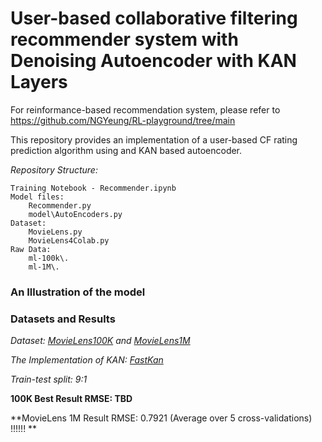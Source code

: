 # User-based collaborative filtering recommender system with Denoising Autoencoder with KAN Layers

For reinformance-based recommendation system, please refer to https://github.com/NGYeung/RL-playground/tree/main

This repository provides an implementation of a user-based CF rating prediction algorithm using and KAN based autoencoder.

*Repository Structure:*

	Training Notebook - Recommender.ipynb
	Model files:
		Recommender.py 
		model\AutoEncoders.py
	Dataset:
		MovieLens.py
		MovieLens4Colab.py
	Raw Data:
		ml-100k\.
		ml-1M\.


### An Illustration of the model


### Datasets and Results

*Dataset: [MovieLens100K](https://grouplens.org/datasets/movielens/100k/) and [MovieLens1M](https://grouplens.org/datasets/movielens/1m/)*

*The Implementation of KAN: [FastKan](https://github.com/ZiyaoLi/fast-kan)* 

*Train-test split: 9:1*

**100K Best Result RMSE: TBD**

**MovieLens 1M Result RMSE: 0.7921 (Average over 5 cross-validations) !!!!!! **



